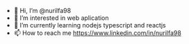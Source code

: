 - 👋 Hi, I’m @nurilfa98
- 👀 I’m interested in web aplication
- 🌱 I’m currently learning nodejs typescript and reactjs
- 📫 How to reach me https://www.linkedin.com/in/nurilfa98

<!---
nurilfa98/nurilfa98 is a ✨ special ✨ repository because its `README.md` (this file) appears on your GitHub profile.
You can click the Preview link to take a look at your changes.
--->
